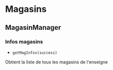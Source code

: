 # Magasins

## MagasinManager

### Infos magasins

- `getMagInfos(success)`

Obtient la liste de tous les magasins de l'enseigne